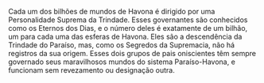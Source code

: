 ﻿Cada um dos bilhões de mundos de Havona é dirigido por uma Personalidade Suprema da Trindade. Esses governantes são conhecidos como os Eternos dos Dias, e o número deles é exatamente de um bilhão, um para cada uma das esferas de Havona. Eles são a descendência da Trindade do Paraíso, mas, como os Segredos da Supremacia, não há registros da sua origem. Esses dois grupos de pais oniscientes têm sempre governado seus maravilhosos mundos do sistema Paraíso-Havona, e funcionam sem revezamento ou designação outra.